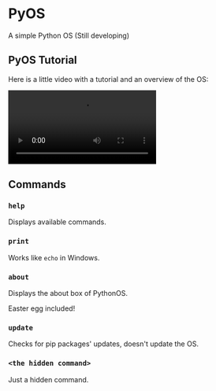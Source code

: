 # PyOS
A simple Python OS (Still developing)

## PyOS Tutorial

Here is a little video with a tutorial and an overview of the OS:




![Video](https://user-images.githubusercontent.com/76620155/157094664-a1ccc3ee-48f3-473e-8ec6-c10e899e2a6d.mp4)





## Commands

### `help`

Displays available commands.

### `print`

Works like `echo` in Windows.

### `about`

Displays the about box of PythonOS.

Easter egg included!

### `update`

Checks for pip packages' updates, doesn't update the OS.

### `<the hidden command>`

Just a hidden command.
